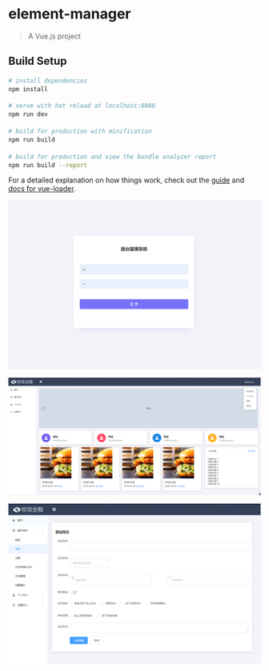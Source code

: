 ﻿# element-manager

> A Vue.js project

## Build Setup

``` bash
# install dependencies
npm install

# serve with hot reload at localhost:8080
npm run dev

# build for production with minification
npm run build

# build for production and view the bundle analyzer report
npm run build --report
```

For a detailed explanation on how things work, check out the [guide](http://vuejs-templates.github.io/webpack/) and [docs for vue-loader](http://vuejs.github.io/vue-loader).


![img](https://github.com/SpringLeee/Vue-Element-Manager/blob/master/imgs/img1.png)

![img](https://github.com/SpringLeee/Vue-Element-Manager/blob/master/imgs/img2.png)

![img](https://github.com/SpringLeee/Vue-Element-Manager/blob/master/imgs/img3.png)

